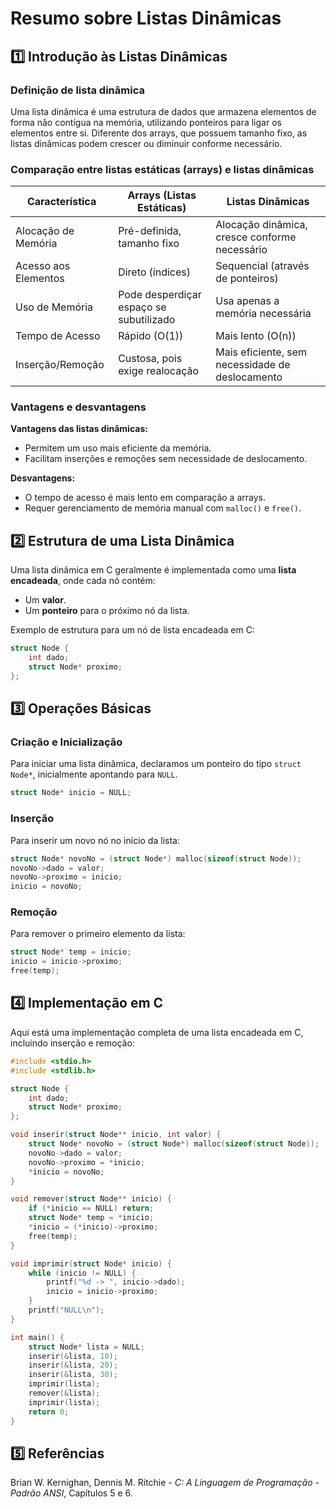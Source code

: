 # Resumo sobre Listas Dinâmicas

## 1️⃣ Introdução às Listas Dinâmicas

### Definição de lista dinâmica
Uma lista dinâmica é uma estrutura de dados que armazena elementos de forma não contígua na memória, utilizando ponteiros para ligar os elementos entre si. Diferente dos arrays, que possuem tamanho fixo, as listas dinâmicas podem crescer ou diminuir conforme necessário.

### Comparação entre listas estáticas (arrays) e listas dinâmicas
| Característica | Arrays (Listas Estáticas) | Listas Dinâmicas |
|--------------|--------------------|----------------|
| Alocação de Memória | Pré-definida, tamanho fixo | Alocação dinâmica, cresce conforme necessário |
| Acesso aos Elementos | Direto (índices) | Sequencial (através de ponteiros) |
| Uso de Memória | Pode desperdiçar espaço se subutilizado | Usa apenas a memória necessária |
| Tempo de Acesso | Rápido (O(1)) | Mais lento (O(n)) |
| Inserção/Remoção | Custosa, pois exige realocação | Mais eficiente, sem necessidade de deslocamento |

### Vantagens e desvantagens
**Vantagens das listas dinâmicas:**
- Permitem um uso mais eficiente da memória.
- Facilitam inserções e remoções sem necessidade de deslocamento.

**Desvantagens:**
- O tempo de acesso é mais lento em comparação a arrays.
- Requer gerenciamento de memória manual com `malloc()` e `free()`.

## 2️⃣ Estrutura de uma Lista Dinâmica
Uma lista dinâmica em C geralmente é implementada como uma **lista encadeada**, onde cada nó contém:
- Um **valor**.
- Um **ponteiro** para o próximo nó da lista.

Exemplo de estrutura para um nó de lista encadeada em C:
```c
struct Node {
    int dado;
    struct Node* proximo;
};
```

## 3️⃣ Operações Básicas

### Criação e Inicialização
Para iniciar uma lista dinâmica, declaramos um ponteiro do tipo `struct Node*`, inicialmente apontando para `NULL`.
```c
struct Node* inicio = NULL;
```

### Inserção
Para inserir um novo nó no início da lista:
```c
struct Node* novoNo = (struct Node*) malloc(sizeof(struct Node));
novoNo->dado = valor;
novoNo->proximo = inicio;
inicio = novoNo;
```

### Remoção
Para remover o primeiro elemento da lista:
```c
struct Node* temp = inicio;
inicio = inicio->proximo;
free(temp);
```

## 4️⃣ Implementação em C
Aqui está uma implementação completa de uma lista encadeada em C, incluindo inserção e remoção:
```c
#include <stdio.h>
#include <stdlib.h>

struct Node {
    int dado;
    struct Node* proximo;
};

void inserir(struct Node** inicio, int valor) {
    struct Node* novoNo = (struct Node*) malloc(sizeof(struct Node));
    novoNo->dado = valor;
    novoNo->proximo = *inicio;
    *inicio = novoNo;
}

void remover(struct Node** inicio) {
    if (*inicio == NULL) return;
    struct Node* temp = *inicio;
    *inicio = (*inicio)->proximo;
    free(temp);
}

void imprimir(struct Node* inicio) {
    while (inicio != NULL) {
        printf("%d -> ", inicio->dado);
        inicio = inicio->proximo;
    }
    printf("NULL\n");
}

int main() {
    struct Node* lista = NULL;
    inserir(&lista, 10);
    inserir(&lista, 20);
    inserir(&lista, 30);
    imprimir(lista);
    remover(&lista);
    imprimir(lista);
    return 0;
}
```

## 5️⃣ Referências
Brian W. Kernighan, Dennis M. Ritchie - *C: A Linguagem de Programação - Padrão ANSI*, Capítulos 5 e 6.
